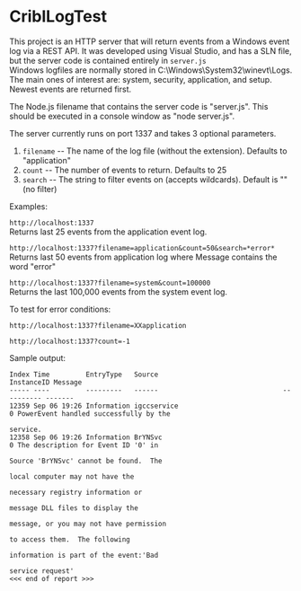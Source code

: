 # CriblLogTest

This project is an HTTP server that will return events from a Windows event log via a REST API. It was developed using Visual Studio, and has a SLN file, but the server code is contained entirely in ```server.js```  
Windows logfiles are normally stored in C:\Windows\System32\winevt\Logs.  
The main ones of interest are: system, security, application, and setup.  
Newest events are returned first.

The Node.js filename that contains the server code is "server.js". This should be executed in a console window as "node server.js".

The server currently runs on port 1337 and takes 3 optional parameters.
1) ```filename``` -- The name of the log file (without the extension). Defaults to "application"
2) ```count``` -- The number of events to return. Defaults to 25
3) ```search``` -- The string to filter events on (accepts wildcards). Default is "" (no filter)

Examples:

```http://localhost:1337```  
Returns last 25 events from the application event log.

```http://localhost:1337?filename=application&count=50&search=*error*```  
Returns last 50 events from application log where Message contains the word "error"

```http://localhost:1337?filename=system&count=100000```  
Returns the last 100,000 events from the system event log.


To test for error conditions:

```http://localhost:1337?filename=XXapplication```

```http://localhost:1337?count=-1```


Sample output:
```
Index Time         EntryType   Source                               InstanceID Message                                 
----- ----         ---------   ------                               ---------- -------                                 
12359 Sep 06 19:26 Information igccservice                                   0 PowerEvent handled successfully by the  
                                                                               service.                                
12358 Sep 06 19:26 Information BrYNSvc                                       0 The description for Event ID '0' in     
                                                                               Source 'BrYNSvc' cannot be found.  The  
                                                                               local computer may not have the         
                                                                               necessary registry information or       
                                                                               message DLL files to display the        
                                                                               message, or you may not have permission 
                                                                               to access them.  The following          
                                                                               information is part of the event:'Bad   
                                                                               service request'  
<<< end of report >>>
```
